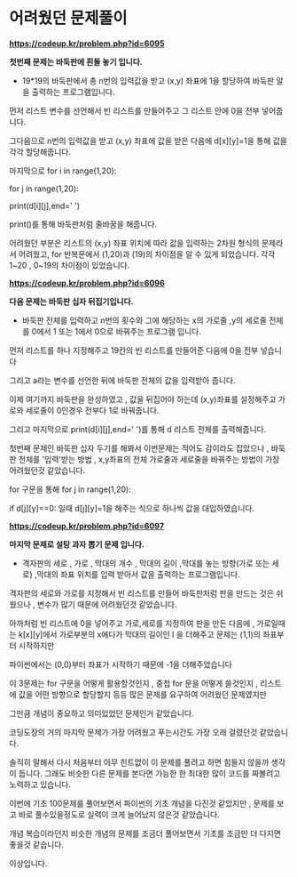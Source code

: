 # 어려웠던 문제풀이

__https://codeup.kr/problem.php?id=6095__



**첫번째 문제는 바둑판에 흰돌 놓기 입니다.**

 

- 19*19의 바둑판에서 총 n번의 입력값을 받고 (x,y) 좌표에 1을 할당하여 바둑판 알을 출력하는 프로그램입니다.

 

먼저 리스트 변수를 선언해서 빈 리스트를 만들어주고 그 리스트 안에 0을 전부 넣어줍니다.

그다음으로 n번의 입력값을 받고 (x,y) 좌표에 값을 받은 다음에 d[x][y]=1을 통해 값을 각각 할당해줍니다.

마지막으로 for i in range(1,20):

for j in range(1,20):

print(d[i][j],end=' ')

print()를 통해 바둑판처럼 줄바꿈을 해줍니다.

어려웠던 부분은 리스트의 (x,y) 좌표 위치에 따라 값을 입력하는 2차원 형식의 문제라서 어려웠고, for 반복문에서 (1,20)과 (19)의 차이점을 알 수 있게 되었습니다. 각각 1~20 , 0~19의 차이점이 있었습니다.

 

__https://codeup.kr/problem.php?id=6096__ 



**다음 문제는 바둑판 십자 뒤집기입니다.**

- 바둑판 전체를 입력하고 n번의 횟수와 그에 해당하는 x의 가로줄 ,y의 세로줄 전체를 0에서 1 또는 1에서 0으로 바꿔주는 프로그램 입니다.

먼저 리스트를 하나 지정해주고 19칸의 빈 리스트를 만들어준 다음에 0을 전부 넣습니다

그리고 a라는 변수를 선언한 뒤에 바둑판 전체의 값을 입력받아 줍니다.

 

이제 여기까지 바둑판을 완성하였고 , 값을 뒤집어야 하는데 (x,y)좌표를 설정해주고 가로와 세로줄이 0인경우 전부다 1로 바꿔줍니다.

그리고 마지막으로 print(d[i][j],end=' ')를 통해 d 리스트 전체를 출력해줍니다.

 

첫번째 문제인 바둑판 십자 두기를 해봐서 이번문제는 적어도 감이라도 잡았으나 , 바둑판 전체를 '입력'받는 방법 , x,y좌표의 전체 가로줄과 세로줄을 바꿔주는 방법이 가장 어려웠던것 같았습니다.

for 구문을 통해 for j in range(1,20):

if d[j][y]==0: 일때 d[j][y]=1을 해주는 식으로 하나씩 값을 대입하였습니다.

 

__https://codeup.kr/problem.php?id=6097__ 



**마지막 문제로 설탕 과자 뽑기 문제 입니다.**

 

- 격자판의 세로 , 가로 , 막대의 개수 , 막대의 길이 ,막대를 놓는 방향(가로 또는 세로) ,막대의 좌표 위치를 입력 받아서 값을 출력하는 프로그램입니다.

 

격자판의 세로와 가로를 지정해서 빈 리스트를 만들어 바둑판처럼 판을 만드는 것은 쉬웠으나 , 변수가 많기 때문에 어려웠던것 같았습니다.

아까처럼 빈 리스트에 0을 넣어주고 가로,세로를 지정하여 판을 만든 다음에 , 가로일때는 k[x][y]에서 가로부분의 x에다가 막대의 길이인 l 을 더해주고 문제는 (1,1)의 좌표부터 시작하지만

파이썬에서는 (0,0)부터 좌표가 시작하기 때문에 -1을 더해주었습니다 

 

이 3문제는 for 구문을 어떻게 활용할것인지 , 중첩 for 문을 어떻게 쓸것인지 , 리스트에 값을 어떤 방향으로 할당할지 등등 많은 문제를 요구하여 어려웠던 문제였지만

그만큼 개념이 중요하고 의미있었던 문제인거 같았습니다.

 

코딩도장의 거의 마지막 문제가 가장 어려웠고 푸는시간도 가장 오래 걸렸던것 같았습니다.

솔직히 말해서 다시 처음부터 아무 힌트없이 이 문제를 풀려고 하면 힘들지 않을까 생각이 듭니다. 그래도 비슷한 다른 문제를 본다면 가능한 한 최대한 많이 코드를 짜볼려고 노력하고 있습니다.

이번에 기초 100문제를 풀어보면서 파이썬의 기초 개념을 다진것 같았지만 , 문제를 보고 바로 풀수있을정도로 실력이 크게 늘어났지 않은것 같았습니다.

개념 복습이라던지 비슷한 개념의 문제를 조금더 풀어보면서 기초를 조금만 더 다지면 좋을것 같습니다.

 

이상입니다.

